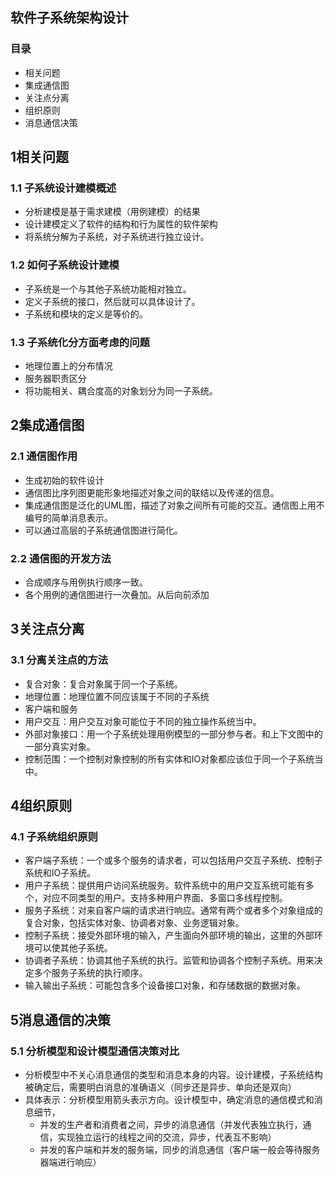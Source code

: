## 软件子系统架构设计

### 目录

* 相关问题
* 集成通信图
* 关注点分离
* 组织原则
* 消息通信决策

## 1相关问题

### 1.1 子系统设计建模概述

* 分析建模是基于需求建模（用例建模）的结果
* 设计建模定义了软件的结构和行为属性的软件架构
* 将系统分解为子系统，对子系统进行独立设计。

### 1.2 如何子系统设计建模

* 子系统是一个与其他子系统功能相对独立。
* 定义子系统的接口，然后就可以具体设计了。
* 子系统和模块的定义是等价的。

### 1.3 子系统化分方面考虑的问题

* 地理位置上的分布情况
* 服务器职责区分
* 将功能相关、耦合度高的对象划分为同一子系统。

## 2集成通信图

### 2.1 通信图作用

* 生成初始的软件设计
* 通信图比序列图更能形象地描述对象之间的联结以及传递的信息。
* 集成通信图是泛化的UML图，描述了对象之间所有可能的交互。通信图上用不编号的简单消息表示。
* 可以通过高层的子系统通信图进行简化。

### 2.2 通信图的开发方法

* 合成顺序与用例执行顺序一致。
* 各个用例的通信图进行一次叠加。从后向前添加



## 3关注点分离

### 3.1 分离关注点的方法

* 复合对象：复合对象属于同一个子系统。
* 地理位置：地理位置不同应该属于不同的子系统
* 客户端和服务
* 用户交互：用户交互对象可能位于不同的独立操作系统当中。
* 外部对象接口：用一个子系统处理用例模型的一部分参与者。和上下文图中的一部分真实对象。
* 控制范围：一个控制对象控制的所有实体和IO对象都应该位于同一个子系统当中。


## 4组织原则

### 4.1 子系统组织原则

* 客户端子系统：一个或多个服务的请求者，可以包括用户交互子系统、控制子系统和IO子系统。
* 用户子系统：提供用户访问系统服务。软件系统中的用户交互系统可能有多个，对应不同类型的用户。支持多种用户界面、多窗口多线程控制。
* 服务子系统：对来自客户端的请求进行响应。通常有两个或者多个对象组成的复合对象，包括实体对象、协调者对象、业务逻辑对象。
* 控制子系统：接受外部环境的输入，产生面向外部环境的输出，这里的外部环境可以使其他子系统。
* 协调者子系统：协调其他子系统的执行。监管和协调各个控制子系统。用来决定多个服务子系统的执行顺序。
* 输入输出子系统：可能包含多个设备接口对象，和存储数据的数据对象。




## 5消息通信的决策

### 5.1 分析模型和设计模型通信决策对比

* 分析模型中不关心消息通信的类型和消息本身的内容。设计建模，子系统结构被确定后，需要明白消息的准确语义（同步还是异步、单向还是双向）
* 具体表示：分析模型用箭头表示方向。设计模型中，确定消息的通信模式和消息细节，
    * 并发的生产者和消费者之间，异步的消息通信（并发代表独立执行，通信，实现独立运行的线程之间的交流，异步，代表互不影响）
    * 并发的客户端和并发的服务端，同步的消息通信（客户端一般会等待服务器端进行响应）

